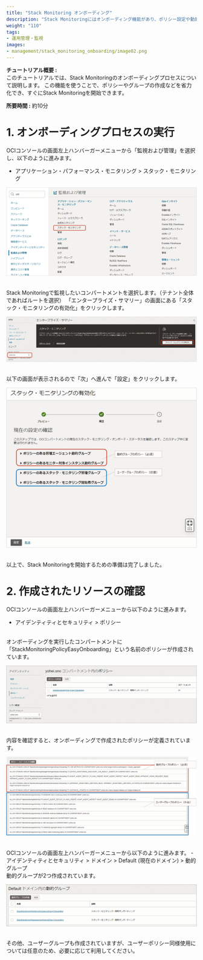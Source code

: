 ```yaml
---
title: "Stack Monitoring オンボーディング"
description: "Stack Monitoringにはオンボーディング機能があり、ポリシー設定や動的グループの作成など手間のかかる初期設定を自動化して、すぐにサーバー監視を監視することができます。"
weight: "110"
tags:
- 運用管理・監視
images:
- management/stack_monitoring_onboarding/image02.png
---
```



**チュートリアル概要 :**  
このチュートリアルでは、Stack Monitoringのオンボーディングプロセスについて説明します。
この機能を使うことで、ポリシーやグループの作成などを省力化でき、すぐにStack Monitoringを開始できます。

**所要時間 :** 約10分
<br>
# 1. オンボーディングプロセスの実行

OCIコンソールの画面左上ハンバーガーメニューから「監視および管理」を選択し、以下のように進みます。  
- アプリケーション・パフォーマンス・モニタリング > スタック・モニタリング  

![画面ショット](image01.png)

<br>
Stack Monitoringで監視したいコンパートメントを選択します。（テナント全体であればルートを選択）
「エンタープライズ・サマリー」の画面にある「スタック・モニタリングの有効化」をクリックします。

![画面ショット](image02.png)

<br>
以下の画面が表示されるので「次」へ進んで「設定」をクリックします。

![画面ショット](image03.png)

<br>
以上で、Stack Monitoringを開始するための準備は完了しました。

# 2. 作成されたリソースの確認

OCIコンソールの画面左上ハンバーガーメニューから以下のように進みます。  
- アイデンティティとセキュリティ > ポリシー  

<br>
オンボーディングを実行したコンパートメントに「StackMonitoringPolicyEasyOnboarding」という名前のポリシーが作成されています。

![画面ショット](image04.png)

<br>
内容を確認すると、オンボーディングで作成されたポリシーが定義されています。

![画面ショット](image05.png)

<br>
OCIコンソールの画面左上ハンバーガーメニューから以下のように進みます。  
- アイデンティティとセキュリティ > ドメイン > Default (現在のドメイン) > 動的グループ  

<br>
動的グループが2つ作成されています。

![画面ショット](image06.png)

<br>
その他、ユーザーグループも作成されていますが、ユーザーポリシー同様使用については任意のため、必要に応じて利用してください。

